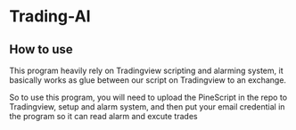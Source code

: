 # Trading-AI
## How to use
This program heavily rely on Tradingview scripting and alarming system, it basically works as glue between our script on Tradingview to an exchange.

So to use this program, you will need to upload the PineScript in the repo to Tradingview, setup and alarm system, and then put your email credential in the program so it can read alarm and excute trades
